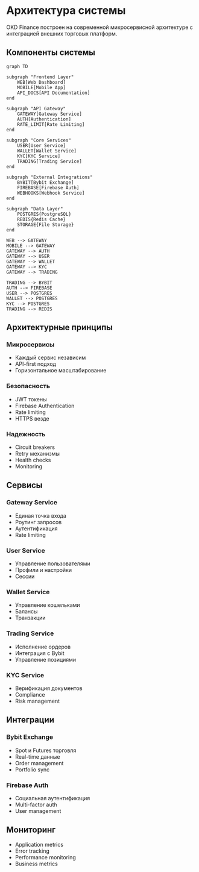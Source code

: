# Архитектура системы

OKD Finance построен на современной микросервисной архитектуре с интеграцией внешних торговых платформ.

## Компоненты системы

```mermaid
graph TD

subgraph "Frontend Layer"
    WEB[Web Dashboard]
    MOBILE[Mobile App]
    API_DOCS[API Documentation]
end

subgraph "API Gateway"
    GATEWAY[Gateway Service]
    AUTH[Authentication]
    RATE_LIMIT[Rate Limiting]
end

subgraph "Core Services"
    USER[User Service]
    WALLET[Wallet Service]
    KYC[KYC Service]
    TRADING[Trading Service]
end

subgraph "External Integrations"
    BYBIT[Bybit Exchange]
    FIREBASE[Firebase Auth]
    WEBHOOKS[Webhook Service]
end

subgraph "Data Layer"
    POSTGRES{PostgreSQL}
    REDIS{Redis Cache}
    STORAGE{File Storage}
end

WEB --> GATEWAY
MOBILE --> GATEWAY
GATEWAY --> AUTH
GATEWAY --> USER
GATEWAY --> WALLET
GATEWAY --> KYC
GATEWAY --> TRADING

TRADING --> BYBIT
AUTH --> FIREBASE
USER --> POSTGRES
WALLET --> POSTGRES
KYC --> POSTGRES
TRADING --> REDIS
```

## Архитектурные принципы

### Микросервисы
- Каждый сервис независим
- API-first подход
- Горизонтальное масштабирование

### Безопасность
- JWT токены
- Firebase Authentication
- Rate limiting
- HTTPS везде

### Надежность
- Circuit breakers
- Retry механизмы
- Health checks
- Monitoring

## Сервисы

### Gateway Service
- Единая точка входа
- Роутинг запросов
- Аутентификация
- Rate limiting

### User Service
- Управление пользователями
- Профили и настройки
- Сессии

### Wallet Service
- Управление кошельками
- Балансы
- Транзакции

### Trading Service
- Исполнение ордеров
- Интеграция с Bybit
- Управление позициями

### KYC Service
- Верификация документов
- Compliance
- Risk management

## Интеграции

### Bybit Exchange
- Spot и Futures торговля
- Real-time данные
- Order management
- Portfolio sync

### Firebase Auth
- Социальная аутентификация
- Multi-factor auth
- User management

## Мониторинг

- Application metrics
- Error tracking  
- Performance monitoring
- Business metrics 